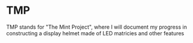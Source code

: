 # TMP
TMP stands for "The Mint Project", where I will document my progress in constructing a display helmet made of LED matricies and other features
